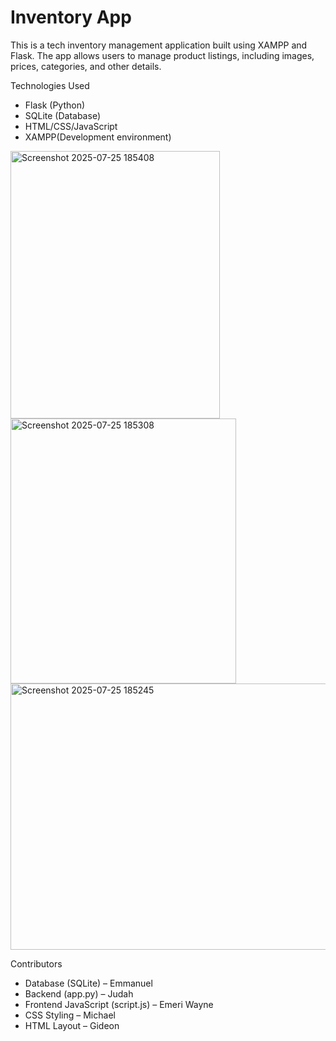 # Inventory App


This is a tech inventory management application built using XAMPP and Flask. The app allows users to manage product listings, including images, prices, categories, and other details.

 Technologies Used

- Flask (Python)
- SQLite (Database)
- HTML/CSS/JavaScript
- XAMPP(Development environment)
<img width="335" height="428" alt="Screenshot 2025-07-25 185408" src="https://github.com/user-attachments/assets/d1644841-a118-4661-ab86-9d4f2bc7225e" />
<img width="361" height="424" alt="Screenshot 2025-07-25 185308" src="https://github.com/user-attachments/assets/f75c4546-c2d8-4e17-98a4-cfd82151a3e5" />
<img width="939" height="426" alt="Screenshot 2025-07-25 185245" src="https://github.com/user-attachments/assets/2e7fa4ae-def4-4336-b1a7-d536330924e0" />

 Contributors

- Database (SQLite) – Emmanuel
- Backend (app.py) – Judah
- Frontend JavaScript (script.js) – Emeri Wayne
- CSS Styling – Michael
- HTML Layout – Gideon


